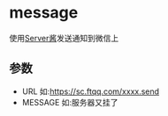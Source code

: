 # message
使用[Server酱](http://sc.ftqq.com/3.version)发送通知到微信上
## 参数
* URL  如:https://sc.ftqq.com/xxxx.send
* MESSAGE 如:服务器又挂了
